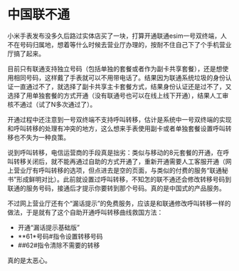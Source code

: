 # 中国联不通

小米手表发布没多久后路过实体店买了一块，打算开通联通esim一号双终端，人不在号码归属地，想着等什么时候去营业厅办理的，按耐不住自己下了个手机营业厅搞了起来。

目前只有联通支持独立号码（包括单独的套餐或者作为副卡共享套餐），还是想使用相同号码，这样戴了手表就可以不用带电话了。结果因为联通系统垃圾的身份认证一直通过不了，就选择了副卡共享主卡套餐方式，结果身份认证还是过不了，又选择了用单独套餐的方式开通（没有联通号也可以在线上线下开通），结果人工审核不通过（试了N多次通过了）。

开通过程中还注意到一号双终端不支持呼叫转移，估计是系统中一号双终端的实现和呼叫转移的处理有冲突的地方，这么想来手表使用副卡或者单独套餐设置呼叫转移也不失为一种良策。

说到呼叫转移，电信运营商的手段真是拙劣：类似与移动的8元套餐的开通，在呼叫转移关闭后，就不能再通过自助的方式开通了，重新开通需要人工客服开通（网上营业厅有呼叫转移的选项，但点进去是空的页面，与类似的付费的服务“联通秘书”形成鲜明对比）。此前就设置过呼叫转移，不知怎的联不通还会修改转移号码到联通的服务号码，接通后才提示你要转到那个号码。真的是中国式的产品服务。

不过网上营业厅还有个“漏话提示”的免费服务，应该是和联通修改呼叫转移一样的做法，于是就有了这个自助开通呼叫转移曲线救国方法：

- 开通“漏话提示基础版”
- **61*号码#指令设置转移号码
- ##62#指令清除不需要的转移

真的是太恶心。
